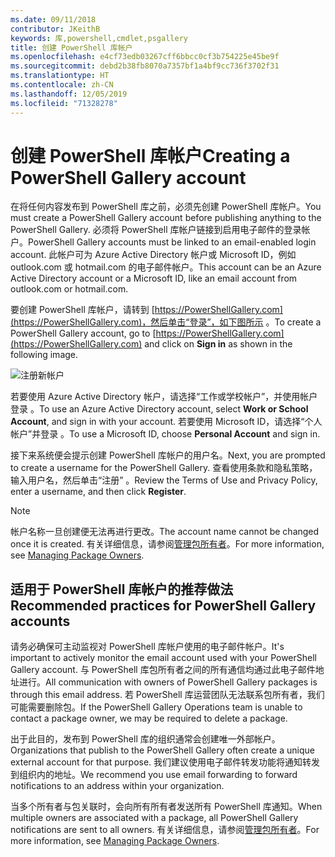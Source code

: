 ```yaml
---
ms.date: 09/11/2018
contributor: JKeithB
keywords: 库,powershell,cmdlet,psgallery
title: 创建 PowerShell 库帐户
ms.openlocfilehash: e4cf73edb03267cff6bbcc0cf3b754225e45be9f
ms.sourcegitcommit: debd2b38fb8070a7357bf1a4bf9cc736f3702f31
ms.translationtype: HT
ms.contentlocale: zh-CN
ms.lasthandoff: 12/05/2019
ms.locfileid: "71328278"
---
```

# <a name="creating-a-powershell-gallery-account"></a><span data-ttu-id="ee333-103">创建 PowerShell 库帐户</span><span class="sxs-lookup"><span data-stu-id="ee333-103">Creating a PowerShell Gallery account</span></span>

<span data-ttu-id="ee333-104">在将任何内容发布到 PowerShell 库之前，必须先创建 PowerShell 库帐户。</span><span class="sxs-lookup"><span data-stu-id="ee333-104">You must create a PowerShell Gallery account before publishing anything to the PowerShell Gallery.</span></span>
<span data-ttu-id="ee333-105">必须将 PowerShell 库帐户链接到启用电子邮件的登录帐户。</span><span class="sxs-lookup"><span data-stu-id="ee333-105">PowerShell Gallery accounts must be linked to an email-enabled login account.</span></span> <span data-ttu-id="ee333-106">此帐户可为 Azure Active Directory 帐户或 Microsoft ID，例如 outlook.com 或 hotmail.com 的电子邮件帐户。</span><span class="sxs-lookup"><span data-stu-id="ee333-106">This account can be an Azure Active Directory account or a Microsoft ID, like an email account from outlook.com or hotmail.com.</span></span>

<span data-ttu-id="ee333-107">要创建 PowerShell 库帐户，请转到 [https://PowerShellGallery.com](https://PowerShellGallery.com)，然后单击“登录”，如下图所示  。</span><span class="sxs-lookup"><span data-stu-id="ee333-107">To create a PowerShell Gallery account, go to [https://PowerShellGallery.com](https://PowerShellGallery.com) and click on **Sign in** as shown in the following image.</span></span>

![注册新帐户](../../Images/CreateAccount-Register.png)

<span data-ttu-id="ee333-109">若要使用 Azure Active Directory 帐户，请选择“工作或学校帐户”，并使用帐户登录  。</span><span class="sxs-lookup"><span data-stu-id="ee333-109">To use an Azure Active Directory account, select **Work or School Account**, and sign in with your account.</span></span> <span data-ttu-id="ee333-110">若要使用 Microsoft ID，请选择“个人帐户”并登录  。</span><span class="sxs-lookup"><span data-stu-id="ee333-110">To use a Microsoft ID, choose **Personal Account** and sign in.</span></span>

<span data-ttu-id="ee333-111">接下来系统便会提示创建 PowerShell 库帐户的用户名。</span><span class="sxs-lookup"><span data-stu-id="ee333-111">Next, you are prompted to create a username for the PowerShell Gallery.</span></span> <span data-ttu-id="ee333-112">查看使用条款和隐私策略，输入用户名，然后单击“注册”  。</span><span class="sxs-lookup"><span data-stu-id="ee333-112">Review the Terms of Use and Privacy Policy, enter a username, and then click **Register**.</span></span>

> [!NOTE]
> <span data-ttu-id="ee333-113">帐户名称一旦创建便无法再进行更改。</span><span class="sxs-lookup"><span data-stu-id="ee333-113">The account name cannot be changed once it is created.</span></span> <span data-ttu-id="ee333-114">有关详细信息，请参阅[管理包所有者](managing-package-owners.md)。</span><span class="sxs-lookup"><span data-stu-id="ee333-114">For more information, see [Managing Package Owners](managing-package-owners.md).</span></span>

## <a name="recommended-practices-for-powershell-gallery-accounts"></a><span data-ttu-id="ee333-115">适用于 PowerShell 库帐户的推荐做法</span><span class="sxs-lookup"><span data-stu-id="ee333-115">Recommended practices for PowerShell Gallery accounts</span></span>

<span data-ttu-id="ee333-116">请务必确保可主动监视对 PowerShell 库帐户使用的电子邮件帐户。</span><span class="sxs-lookup"><span data-stu-id="ee333-116">It's important to actively monitor the email account used with your PowerShell Gallery account.</span></span> <span data-ttu-id="ee333-117">与 PowerShell 库包所有者之间的所有通信均通过此电子邮件地址进行。</span><span class="sxs-lookup"><span data-stu-id="ee333-117">All communication with owners of PowerShell Gallery packages is through this email address.</span></span> <span data-ttu-id="ee333-118">若 PowerShell 库运营团队无法联系包所有者，我们可能需要删除包。</span><span class="sxs-lookup"><span data-stu-id="ee333-118">If the PowerShell Gallery Operations team is unable to contact a package owner, we may be required to delete a package.</span></span>

<span data-ttu-id="ee333-119">出于此目的，发布到 PowerShell 库的组织通常会创建唯一外部帐户。</span><span class="sxs-lookup"><span data-stu-id="ee333-119">Organizations that publish to the PowerShell Gallery often create a unique external account for that purpose.</span></span> <span data-ttu-id="ee333-120">我们建议使用电子邮件转发功能将通知转发到组织内的地址。</span><span class="sxs-lookup"><span data-stu-id="ee333-120">We recommend you use email forwarding to forward notifications to an address within your organization.</span></span>

<span data-ttu-id="ee333-121">当多个所有者与包关联时，会向所有所有者发送所有 PowerShell 库通知。</span><span class="sxs-lookup"><span data-stu-id="ee333-121">When multiple owners are associated with a package, all PowerShell Gallery notifications are sent to all owners.</span></span> <span data-ttu-id="ee333-122">有关详细信息，请参阅[管理包所有者](managing-package-owners.md)。</span><span class="sxs-lookup"><span data-stu-id="ee333-122">For more information, see [Managing Package Owners](managing-package-owners.md).</span></span>
